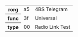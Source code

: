 <table>
    <tr>
      <th>rorg</th>
      <td>a5</td>
      <td>4BS Telegram</td>
    </tr>
    <tr>
      <th>func</th>
      <td>3f</td>
      <td>Universal</td>
    </tr>
    <tr>
      <th>type</th>
      <td>00</td>
      <td>Radio Link Test</td>
    </tr>
  </table>